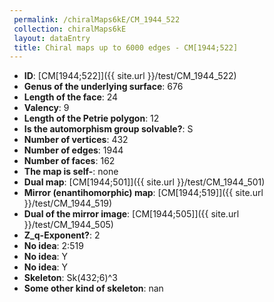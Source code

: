 ```yaml
--- 
 permalink: /chiralMaps6kE/CM_1944_522 
 collection: chiralMaps6kE
 layout: dataEntry
 title: Chiral maps up to 6000 edges - CM[1944;522]
---
```


- **ID**: [CM[1944;522]]({{ site.url }}/test/CM_1944_522)
- **Genus of the underlying surface**: 676
- **Length of the face**: 24
- **Valency**: 9
- **Length of the Petrie polygon**: 12
- **Is the automorphism group solvable?**: S
- **Number of vertices**: 432
- **Number of edges**: 1944
- **Number of faces**: 162
- **The map is self-**: none
- **Dual map**: [CM[1944;501]]({{ site.url }}/test/CM_1944_501)
- **Mirror (enantihomorphic) map**: [CM[1944;519]]({{ site.url }}/test/CM_1944_519)
- **Dual of the mirror image**: [CM[1944;505]]({{ site.url }}/test/CM_1944_505)
- **Z_q-Exponent?**: 2
- **No idea**:  2:519
- **No idea**: Y
- **No idea**: Y
- **Skeleton**: Sk(432;6)^3
- **Some other kind of skeleton**: nan

